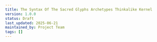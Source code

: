 ```yaml
---
title: The Syntax Of The Sacred Glyphs Archetypes Thinkalike Kernel
version: 1.0.0
status: Draft
last_updated: 2025-06-21
maintained_by: Project Team
tags: []
---
```

